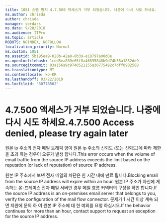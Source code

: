 ```yaml
---
title: 1051 스팸 방지 4.7.500 액세스가 거부 되었습니다. 나중에 다시 시도 하세요.
ms.author: chrisda
author: chrisda
manager: serdars
ms.date: 9/28/2018
ms.audience: ITPro
ms.topic: article
ROBOTS: NOINDEX, NOFOLLOW
localization_priority: Normal
ms.custom: 1051
ms.assetid: 5b195ea9-028b-42a8-8b39-e19797a00d8e
ms.openlocfilehash: 1ced5ea839e65f8a46895848b9d74b56a1852dd9
ms.sourcegitcommit: 03a156a9c9740521155a30775492c7dff0982588
ms.translationtype: MT
ms.contentlocale: ko-KR
ms.lasthandoff: 03/22/2019
ms.locfileid: "30778502"
---
```

# <a name="47500-access-denied-please-try-again-later"></a><span data-ttu-id="9e0ef-102">4.7.500 액세스가 거부 되었습니다. 나중에 다시 시도 하세요.</span><span class="sxs-lookup"><span data-stu-id="9e0ef-102">4.7.500 Access denied, please try again later</span></span>

<span data-ttu-id="9e0ef-103">원본 ip 주소의 전자 메일 트래픽 양이 원본 ip 주소의 신뢰도 (또는 신뢰도)에 따라 제한을 초과 하는 경우이 오류가 발생 합니다.</span><span class="sxs-lookup"><span data-stu-id="9e0ef-103">This error occurs when the volume of email traffic from the source IP address exceeds the limit based on the reputation (or lack of reputation) of source IP address.</span></span>
  
<span data-ttu-id="9e0ef-104">원본 IP 주소에서 보낸 전자 메일의 차단은 한 시간 내에 만료 됩니다.</span><span class="sxs-lookup"><span data-stu-id="9e0ef-104">Blocking email from the source IP address will expire within an hour.</span></span> <span data-ttu-id="9e0ef-105">원본 IP 주소가 자신에 게 속하는 온-프레미스 전자 메일 서버인 경우 메일 흐름 커넥터의 구성을 확인 합니다.</span><span class="sxs-lookup"><span data-stu-id="9e0ef-105">If the source IP address is an on-premises email server that belongs to you, verify the configuration of the mail flow connector.</span></span> <span data-ttu-id="9e0ef-106">문제가 1 시간 이상 계속 되 면 지원에 문의 하 여 원본 IP 주소에 대 한 예외를 요청 하십시오.</span><span class="sxs-lookup"><span data-stu-id="9e0ef-106">If the behavior continues for more than an hour, contact support to request an exception for the source IP address.</span></span>
  

